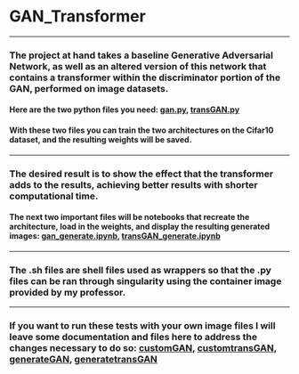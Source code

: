 # GAN_Transformer
---

### The project at hand takes a baseline Generative Adversarial Network, as well as an altered version of this network that contains a transformer within the discriminator portion of the GAN, performed on image datasets. 

#### Here are the two python files you need: [gan.py](gan.py), [transGAN.py](transGAN.py)
#### With these two files you can train the two architectures on the Cifar10 dataset, and the resulting weights will be saved.
---

### The desired result is to show the effect that the transformer adds to the results, achieving better results with shorter computational time.
#### The next two important files will be notebooks that recreate the architecture, load in the weights, and display the resulting generated images: [gan_generate.ipynb](gan_generate.ipynb), [transGAN_generate.ipynb](transGAN_generate.ipynb)
---

### The .sh files are shell files used as wrappers so that the .py files can be ran through singularity using the container image provided by my professor. 
---

### If you want to run these tests with your own image files I will leave some documentation and files here to address the changes necessary to do so: [customGAN](custom_dataset_gan.py), [customtransGAN](custom_dataset_transGAN.py), [generateGAN](custom_dataset_train_gan.ipynb), [generatetransGAN](custom_dataset_train_transGAN.ipynb)
